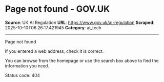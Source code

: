 # Page not found - GOV.UK

**Source**: UK AI Regulation
**URL**: https://www.gov.uk/ai-regulation
**Scraped**: 2025-10-10T06:26:17.421945
**Category**: ai_tech

---

Page not found

If you entered a web address, check it is correct.

You can browse from the homepage or use the search box above to find the information you need.

Status code: 404
